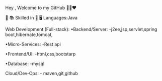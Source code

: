 Hey , Welcome to my GitHub 👨‍💻❤️
              

📖 📚 Skilled in 📕 🖥️
Languages:Java
    

Web Development (Full-stack):
•Backend/Server:
 -j2ee,jsp,servlet,spring boot,hibernate,tomcat,
         
•Micro-Services:
  -Rest api  

•Frontend/UI:
       -html,css,bootstarp

•Database:
     -mysql

Cloud/Dev-Ops:
       - maven,git,github

    
